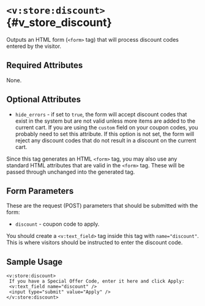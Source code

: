 # `<v:store:discount>`{#v_store_discount}

Outputs an HTML form (`<form>` tag) that will process discount codes
entered by the visitor.

## Required Attributes

None.

## Optional Attributes

-   `hide_errors` - if set to `true`, the form will accept discount
    codes that exist in the system but are not valid unless more items
    are added to the current cart. If you are using the `custom` field
    on your coupon codes, you probably need to set this attribute. If
    this option is not set, the form will reject any discount codes that
    do not result in a discount on the current cart.

Since this tag generates an HTML `<form>` tag, you may also use any
standard HTML attributes that are valid in the `<form>` tag. These will
be passed through unchanged into the generated tag.

## Form Parameters

These are the request (POST) parameters that should be submitted with
the form:

-   `discount` - coupon code to apply.

You should create a `<v:text_field>` tag inside this tag with
`name="discount"`. This is where visitors should be instructed to enter
the discount code.

## Sample Usage

    <v:store:discount>
     If you have a Special Offer Code, enter it here and click Apply:
     <v:text_field name="discount" />
     <input type="submit" value="Apply" />
    </v:store:discount>
